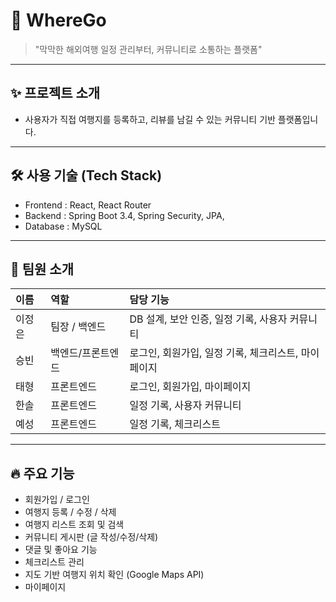 # 📌 WhereGo

> "막막한 해외여행 일정 관리부터, 커뮤니티로 소통하는 플랫폼"

---

## ✨ 프로젝트 소개
- 사용자가 직접 여행지를 등록하고, 리뷰를 남길 수 있는 커뮤니티 기반 플랫폼입니다.

---

## 🛠 사용 기술 (Tech Stack)
- Frontend : React, React Router
- Backend : Spring Boot 3.4, Spring Security, JPA, 
- Database : MySQL
  
---

## 👥 팀원 소개
| 이름 | 역할 | 담당 기능 |
|:---|:---|:---|
| 이정은 | 팀장 / 백엔드 | DB 설계, 보안 인증, 일정 기록, 사용자 커뮤니티 |
| 승빈 | 백엔드/프론트엔드 | 로그인, 회원가입, 일정 기록, 체크리스트, 마이페이지 |
| 태형 | 프론트엔드 | 로그인, 회원가입, 마이페이지 |
| 한솔 | 프론트엔드 | 일정 기록, 사용자 커뮤니티 |
| 예성 | 프론트엔드 | 일정 기록, 체크리스트 |

---

## 🔥 주요 기능
- 회원가입 / 로그인
- 여행지 등록 / 수정 / 삭제
- 여행지 리스트 조회 및 검색
- 커뮤니티 게시판 (글 작성/수정/삭제)
- 댓글 및 좋아요 기능
- 체크리스트 관리
- 지도 기반 여행지 위치 확인 (Google Maps API)
- 마이페이지
